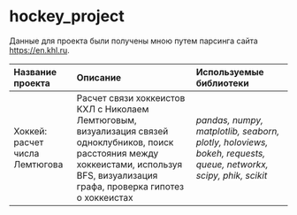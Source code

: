 # hockey_project

Данные для проекта были получены мною путем парсинга сайта https://en.khl.ru.

| Название проекта | Описание | Используемые библиотеки | 
| :---------------------- | :---------------------- | :---------------------- |
| Хоккей: расчет числа Лемтюгова | Расчет связи хоккеистов КХЛ с Николаем Лемтюговым, визуализация связей одноклубников, поиск расстояния между хоккеистами, используя BFS, визуализация графа, проверка гипотез о хоккеистах | *pandas, numpy, matplotlib, seaborn, plotly, holoviews, bokeh, requests, queue, networkx, scipy, phik, scikit* |
